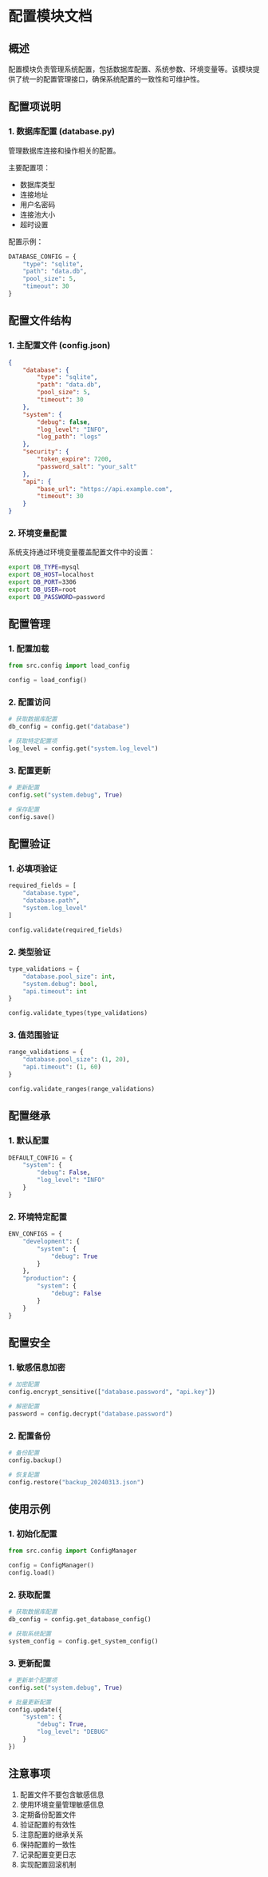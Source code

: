 # 配置模块文档

## 概述
配置模块负责管理系统配置，包括数据库配置、系统参数、环境变量等。该模块提供了统一的配置管理接口，确保系统配置的一致性和可维护性。

## 配置项说明

### 1. 数据库配置 (database.py)
管理数据库连接和操作相关的配置。

主要配置项：
- 数据库类型
- 连接地址
- 用户名密码
- 连接池大小
- 超时设置

配置示例：
```python
DATABASE_CONFIG = {
    "type": "sqlite",
    "path": "data.db",
    "pool_size": 5,
    "timeout": 30
}
```

## 配置文件结构

### 1. 主配置文件 (config.json)
```json
{
    "database": {
        "type": "sqlite",
        "path": "data.db",
        "pool_size": 5,
        "timeout": 30
    },
    "system": {
        "debug": false,
        "log_level": "INFO",
        "log_path": "logs"
    },
    "security": {
        "token_expire": 7200,
        "password_salt": "your_salt"
    },
    "api": {
        "base_url": "https://api.example.com",
        "timeout": 30
    }
}
```

### 2. 环境变量配置
系统支持通过环境变量覆盖配置文件中的设置：

```bash
export DB_TYPE=mysql
export DB_HOST=localhost
export DB_PORT=3306
export DB_USER=root
export DB_PASSWORD=password
```

## 配置管理

### 1. 配置加载
```python
from src.config import load_config

config = load_config()
```

### 2. 配置访问
```python
# 获取数据库配置
db_config = config.get("database")

# 获取特定配置项
log_level = config.get("system.log_level")
```

### 3. 配置更新
```python
# 更新配置
config.set("system.debug", True)

# 保存配置
config.save()
```

## 配置验证

### 1. 必填项验证
```python
required_fields = [
    "database.type",
    "database.path",
    "system.log_level"
]

config.validate(required_fields)
```

### 2. 类型验证
```python
type_validations = {
    "database.pool_size": int,
    "system.debug": bool,
    "api.timeout": int
}

config.validate_types(type_validations)
```

### 3. 值范围验证
```python
range_validations = {
    "database.pool_size": (1, 20),
    "api.timeout": (1, 60)
}

config.validate_ranges(range_validations)
```

## 配置继承

### 1. 默认配置
```python
DEFAULT_CONFIG = {
    "system": {
        "debug": False,
        "log_level": "INFO"
    }
}
```

### 2. 环境特定配置
```python
ENV_CONFIGS = {
    "development": {
        "system": {
            "debug": True
        }
    },
    "production": {
        "system": {
            "debug": False
        }
    }
}
```

## 配置安全

### 1. 敏感信息加密
```python
# 加密配置
config.encrypt_sensitive(["database.password", "api.key"])

# 解密配置
password = config.decrypt("database.password")
```

### 2. 配置备份
```python
# 备份配置
config.backup()

# 恢复配置
config.restore("backup_20240313.json")
```

## 使用示例

### 1. 初始化配置
```python
from src.config import ConfigManager

config = ConfigManager()
config.load()
```

### 2. 获取配置
```python
# 获取数据库配置
db_config = config.get_database_config()

# 获取系统配置
system_config = config.get_system_config()
```

### 3. 更新配置
```python
# 更新单个配置项
config.set("system.debug", True)

# 批量更新配置
config.update({
    "system": {
        "debug": True,
        "log_level": "DEBUG"
    }
})
```

## 注意事项
1. 配置文件不要包含敏感信息
2. 使用环境变量管理敏感信息
3. 定期备份配置文件
4. 验证配置的有效性
5. 注意配置的继承关系
6. 保持配置的一致性
7. 记录配置变更日志
8. 实现配置回滚机制 